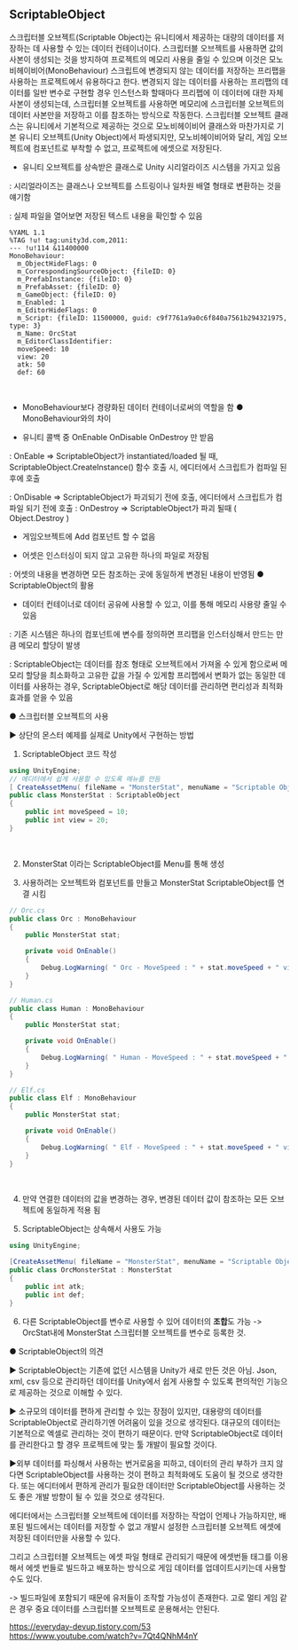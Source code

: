 ## ScriptableObject
스크립터블 오브젝트(Scriptable Object)는 유니티에서 제공하는 대량의 데이터를 저장하는 데 사용할 수 있는 데이터 컨테이너이다. 스크립터블 오브젝트를 사용하면 값의 사본이 생성되는 것을 방지하여 프로젝트의 메모리 사용을 줄일 수 있으며 이것은 모노비헤이비어(MonoBehaviour) 스크립트에 변경되지 않는 데이터를 저장하는 프리팹을 사용하는 프로젝트에서 유용하다고 한다. 변경되지 않는 데이터를 사용하는 프리팹의 데이터를 일반 변수로 구현할 경우 인스턴스화 할때마다 프리펩에 이 데이터에 대한 자체 사본이 생성되는데, 스크립터블 오브젝트를 사용하면 메모리에 스크립터블 오브젝트의 데이터 사본만을 저장하고 이를 참조하는 방식으로 작동한다.
스크립터블 오브젝트 클래스는 유니티에서 기본적으로 제공하는 것으로 모노비헤이비어 클래스와 마찬가지로 기본 유니티 오브젝트(Unity Object)에서 파생되지만, 모노비헤이비어와 달리, 게임 오브젝트에 컴포넌트로 부착할 수 없고, 프로젝트에 에셋으로 저장된다.

- 유니티 오브젝트를 상속받은 클래스로 Unity 시리얼라이즈 시스템을 가지고 있음

: 시리얼라이즈는 클래스나 오브젝트를 스트링이나 일차원 배열 형태로 변환하는 것을 얘기함


: 실제 파일을 열어보면 저장된 텍스트 내용을 확인할 수 있음
```
%YAML 1.1
%TAG !u! tag:unity3d.com,2011:
--- !u!114 &11400000
MonoBehaviour:
  m_ObjectHideFlags: 0
  m_CorrespondingSourceObject: {fileID: 0}
  m_PrefabInstance: {fileID: 0}
  m_PrefabAsset: {fileID: 0}
  m_GameObject: {fileID: 0}
  m_Enabled: 1
  m_EditorHideFlags: 0
  m_Script: {fileID: 11500000, guid: c9f7761a9a0c6f840a7561b294321975, type: 3}
  m_Name: OrcStat
  m_EditorClassIdentifier: 
  moveSpeed: 10
  view: 20
  atk: 50
  def: 60
```
<br>

- MonoBehaviour보다 경량화된 데이터 컨테이너로써의 역할을 함
● MonoBehaviour와의 차이

- 유니티 콜백 중 OnEnable OnDisable OnDestroy 만 받음

: OnEable => ScriptableObject가 instantiated/loaded 될 때, ScriptableObject.CreateInstance() 함수 호출 시, 에디터에서 스크립트가 컴파일 된 후에 호출 

: OnDisable => ScriptableObject가 파괴되기 전에 호출, 에디터에서 스크립트가 컴파일 되기 전에 호출
: OnDestroy => ScriptableObject가 파괴 될때 ( Object.Destroy )

- 게임오브젝트에 Add 컴포넌트 할 수 없음

- 어셋은 인스터싱이 되지 않고 고유한 하나의 파일로 저장됨

: 어셋의 내용을 변경하면 모든 참조하는 곳에 동일하게 변경된 내용이 반영됨
● ScriptableObject의 활용

- 데이터 컨테이너로 데이터 공유에 사용할 수 있고, 이를 통해 메모리 사용량 줄일 수 있음

: 기존 시스템은 하나의 컴포넌트에 변수를 정의하면 프리팹을 인스터싱해서 만드는 만큼 메모리 할당이 발생

: ScriptableObject는 데이터를 참조 형태로 오브젝트에서 가져올 수 있게 함으로써 메모리 할당을 최소화하고 고유한 값을 가질 수 있게함
프리펩에서 변화가 없는 동일한 데이터를 사용하는 경우, ScriptableObject로 해당 데이터를 관리하면 편리성과 최적화 효과를 얻을 수 있음

● 스크립터블 오브젝트의 사용

▶ 상단의 몬스터 예제를 실제로 Unity에서 구현하는 방법

1. ScriptableObject 코드 작성

```c#
using UnityEngine;
// 에디터에서 쉽게 사용할 수 있도록 메뉴를 만듬
[ CreateAssetMenu( fileName = "MonsterStat", menuName = "Scriptable Object Asset/MonsterStat" )]
public class MonsterStat : ScriptableObject
{
	public int moveSpeed = 10;
	public int view = 20;
}
```
<br>

2. MonsterStat 이라는 ScriptableObject를 Menu를 통해 생성


3. 사용하려는 오브젝트와 컴포넌트를 만들고 MonsterStat ScriptableObject를 연결 시킴


```c#
// Orc.cs
public class Orc : MonoBehaviour
{
	public MonsterStat stat;

	private void OnEnable()
	{
		Debug.LogWarning( " Orc - MoveSpeed : " + stat.moveSpeed + " view : " + stat.view );
	}
}

// Human.cs
public class Human : MonoBehaviour
{
	public MonsterStat stat;

	private void OnEnable()
	{
		Debug.LogWarning( " Human - MoveSpeed : " + stat.moveSpeed + " view : " + stat.view );
	}
}

// Elf.cs
public class Elf : MonoBehaviour
{
	public MonsterStat stat;

	private void OnEnable()
	{
		Debug.LogWarning( " Elf - MoveSpeed : " + stat.moveSpeed + " view : " + stat.view );
	}
}
```
<br>

4. 만약 연결한 데이터의 값을 변경하는 경우, 변경된 데이터 값이 참조하는 모든 오브젝트에 동일하게 적용 됨


5. ScriptableObject는 상속해서 사용도 가능
```c#
using UnityEngine;

[CreateAssetMenu( fileName = "MonsterStat", menuName = "Scriptable Object Asset/Orc Stat" )]
public class OrcMonsterStat : MonsterStat
{
	public int atk;
	public int def;
}
```

6. 다른 ScriptableObject를 변수로 사용할 수 있어 데이터의 **조합**도 가능
-> OrcStat내에 MonsterStat 스크립터블 오브젝트를 변수로 등록한 것.

● ScriptableObject의 의견

▶ ScriptableObject는 기존에 없던 시스템을 Unity가 새로 만든 것은 아님. Json, xml, csv 등으로 관리하던 데이터를 Unity에서 쉽게 사용할 수 있도록 편의적인 기능으로 제공하는 것으로 이해할 수 있다.

▶ 소규모의 데이터를 편하게 관리할 수 있는 장점이 있지만, 대용량의 데이터를 ScriptableObject로 관리하기엔 어려움이 있을 것으로 생각된다. 대규모의 데이터는 기본적으로 엑셀로 관리하는 것이 편하기 때문이다. 만약 ScriptableObject로 데이터를 관리한다고 할 경우 프로젝트에 맞는 툴 개발이 필요할 것이다.

▶외부 데이터를 파싱해서 사용하는 번거로움을 피하고, 데이터의 관리 부하가 크지 않다면 ScriptableObject를 사용하는 것이 편하고 최적화에도 도움이 될 것으로 생각한다. 또는 에디터에서 편하게 관리가 필요한 데이터만 ScriptableObject를 사용하는 것도 좋은 개발 방향이 될 수 있을 것으로 생각된다.






에디터에서는 스크립터블 오브젝트에 데이터를 저장하는 작업이 언제나 가능하지만, 배포된 빌드에서는 데이터를 저장할 수 없고 개발시 설정한 스크립터블 오브젝트 에셋에 저장된 데이터만을 사용할 수 있다.

그리고 스크립터블 오브젝트는 에셋 파일 형태로 관리되기 때문에 에셋번들 태그를 이용해서 에셋 번들로 빌드하고 배포하는 방식으로 게임 데이터를 업데이트시키는데 사용할 수도 있다.

-> 빌드파일에 포함되기 때문에 유저들이 조작할 가능성이 존재한다. 고로 멀티 게임 같은 경우 중요 데이터를 스크립터블 오브젝트로 운용해서는 안된다.

https://everyday-devup.tistory.com/53 <br>
https://www.youtube.com/watch?v=7Qt4QNhM4nY <br>
